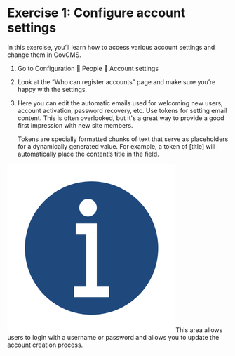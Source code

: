 # Exercise 1: Configure account settings

In this exercise, you’ll learn how to access various account settings and change them in GovCMS.

1. Go to Configuration  People  Account settings
2. Look at the “Who can register accounts” page and make sure you’re happy with the settings.
3. Here you can edit the automatic emails used for welcoming new users, account activation, password recovery, etc. Use tokens for setting email content. This is often overlooked, but it's a great way to provide a good first impression with new site members.

   Tokens are specially formatted chunks of text that serve as placeholders for a dynamically generated value. For example, a token of \[title\] will automatically place the content’s title in the field.

![Information](../.gitbook/assets/9%20%282%29.png)This area allows users to login with a username or password and allows you to update the account creation process.

